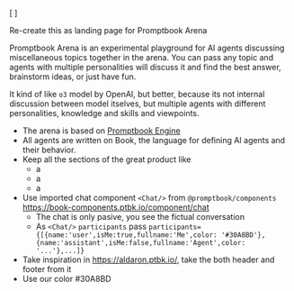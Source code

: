[ ]

Re-create this as landing page for Promptbook Arena

Promptbook Arena is an experimental playground for AI agents discussing miscellaneous topics together in the arena. You can pass any topic and agents with multiple personalities will discuss it and find the best answer, brainstorm ideas, or just have fun.

It kind of like `o3` model by OpenAI, but better, because its not internal discussion between model itselves, but multiple agents with different personalities, knowledge and skills and viewpoints.

-   The arena is based on [Promptbook Engine](https://github.com/webgptorg/promptbook)
-   All agents are written on Book, the language for defining AI agents and their behavior.
-   Keep all the sections of the great product like
    -   a
    -   a
    -   a
-   Use imported chat component `<Chat/>` from `@promptbook/components` https://book-components.ptbk.io/component/chat
    -   The chat is only pasive, you see the fictual conversation
    -   As `<Chat/>` `participants` pass `participants={[{name:'user',isMe:true,fullname:'Me',color: '#30A8BD'},{name:'assistant',isMe:false,fullname:'Agent',color: '...'},...]}`
-   Take inspiration in https://aldaron.ptbk.io/, take the both header and footer from it
-   Use our color #30A8BD
